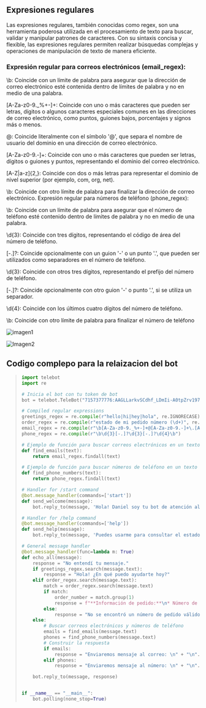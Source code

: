 ## Expresiones regulares
Las expresiones regulares, también conocidas como regex, son una herramienta poderosa 
utilizada en el procesamiento de texto para buscar, validar y manipular patrones de caracteres. 
Con su sintaxis concisa y flexible, las expresiones regulares permiten realizar búsquedas complejas 
y operaciones de manipulación de texto de manera eficiente.

### **Expresión regular para correos electrónicos (email_regex):**
\b: Coincide con un límite de palabra para asegurar que la dirección de correo electrónico esté 
contenida dentro de límites de palabra y no en medio de una palabra.

[A-Za-z0-9._%+-]+: Coincide con uno o más caracteres que pueden ser letras, dígitos o algunos 
caracteres especiales comunes en las direcciones de correo electrónico, como puntos, guiones 
bajos, porcentajes y signos más o menos.

@: Coincide literalmente con el símbolo '@', que separa el nombre de usuario del dominio en una 
dirección de correo electrónico.

[A-Za-z0-9.-]+: Coincide con uno o más caracteres que pueden ser letras, dígitos o guiones y 
puntos, representando el dominio del correo electrónico.

[A-Z|a-z]{2,}: Coincide con dos o más letras para representar el dominio de nivel superior (por 
ejemplo, com, org, net).

\b: Coincide con otro límite de palabra para finalizar la dirección de correo electrónico.
Expresión regular para números de teléfono (phone_regex):

\b: Coincide con un límite de palabra para asegurar que el número de teléfono esté contenido 
dentro de límites de palabra y no en medio de una palabra.

\d{3}: Coincide con tres dígitos, representando el código de área del número de teléfono.

[-.]?: Coincide opcionalmente con un guion '-' o un punto '.', que pueden ser utilizados como 
separadores en el número de teléfono.

\d{3}: Coincide con otros tres dígitos, representando el prefijo del número de teléfono.

[-.]?: Coincide opcionalmente con otro guion '-' o punto '.', si se utiliza un separador.

\d{4}: Coincide con los últimos cuatro dígitos del número de teléfono.

\b: Coincide con otro límite de palabra para finalizar el número de teléfono

![imagen1](https://github.com/DanielFloresBautista/Unidad2/issues/3#issue-2354537926)

![Imagen2](https://github.com/DanielFloresBautista/Unidad2/issues/1)

## Codigo complepo para la relaizacion del bot
> ```python
> import telebot
> import re
> 
> # Inicia el bot con tu token de bot
> bot = telebot.TeleBot("7157377776:AAGLLarkvSCdhf_LDmIi-A0tpZrv197SEMk")
> 
> # Compiled regular expressions
> greetings_regex = re.compile(r"hello|hi|hey|hola", re.IGNORECASE)
> order_regex = re.compile(r"estado de mi pedido número (\d+)", re.IGNORECASE)
> email_regex = re.compile(r"\b[A-Za-z0-9._%+-]+@[A-Za-z0-9.-]+\.[A-Z|a-z]{2,}\b")
> phone_regex = re.compile(r"\b\d{3}[-.]?\d{3}[-.]?\d{4}\b")
> 
> # Ejemplo de función para buscar correos electrónicos en un texto
> def find_emails(text):
>     return email_regex.findall(text)
> 
> # Ejemplo de función para buscar números de teléfono en un texto
> def find_phone_numbers(text):
>     return phone_regex.findall(text)
> 
> # Handler for /start command
> @bot.message_handler(commands=['start'])
> def send_welcome(message):
>     bot.reply_to(message, 'Hola! Daniel soy tu bot de atención al cliente. ¿En qué puedo ayudarte?')
> 
> # Handler for /help command
> @bot.message_handler(commands=['help'])
> def send_help(message):
>     bot.reply_to(message, 'Puedes usarme para consultar el estado de tu pedido, solicitar asistencia general, o incluso proporcionar tu correo electrónico y número de teléfono para futuras comunicaciones.')
> 
> # General message handler
> @bot.message_handler(func=lambda m: True)
> def echo_all(message):
>     response = "No entendí tu mensaje."
>     if greetings_regex.search(message.text):
>         response = "Hola! ¿En qué puedo ayudarte hoy?"
>     elif order_regex.search(message.text):
>         match = order_regex.search(message.text)
>         if match:
>             order_number = match.group(1)
>             response = f"**Información de pedido:**\n* Número de pedido: {order_number}\n* Detalles del pedido: Tu pedido va en camino a su destino"  # Reemplaza con la lógica real de obtención de pedidos
>         else:
>             response = "No se encontró un número de pedido válido en tu mensaje."
>     else:
>         # Buscar correos electrónicos y números de teléfono
>         emails = find_emails(message.text)
>         phones = find_phone_numbers(message.text)
>         # Construir la respuesta
>         if emails:
>             response = "Enviaremos mensaje al correo: \n" + "\n".join(emails) + " para proporcionar más información"
>         elif phones:
>             response = "Enviaremos mensaje al número: \n" + "\n".join(phones) + " para proporcionar más información"
> 
>     bot.reply_to(message, response)
> 
> 
> if __name__ == "__main__":
>     bot.polling(none_stop=True)
> ```
